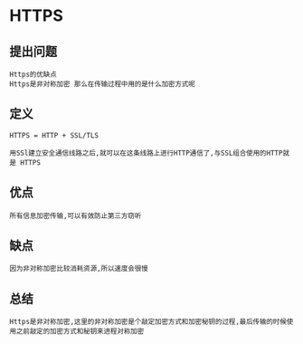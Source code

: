 # HTTPS

## 提出问题

    Https的优缺点
    Https是非对称加密 那么在传输过程中用的是什么加密方式呢

## 定义

    HTTPS = HTTP + SSL/TLS

    用SSl建立安全通信线路之后,就可以在这条线路上进行HTTP通信了,与SSL组合使用的HTTP就是 HTTPS

## 优点

    所有信息加密传输,可以有效防止第三方窃听

## 缺点

    因为非对称加密比较消耗资源,所以速度会很慢

## 总结
    
    Https是非对称加密,这里的非对称加密是个敲定加密方式和加密秘钥的过程,最后传输的时候使用之前敲定的加密方式和秘钥来进程对称加密
